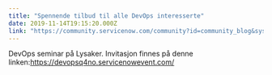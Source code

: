 ```yaml
---
title: "Spennende tilbud til alle DevOps interesserte"
date: 2019-11-14T19:15:20.000Z
link: "https://community.servicenow.com/community?id=community_blog&sys_id=e28bcfee1b858c10ada243f6fe4bcbe5"
---
```

<p>DevOps seminar på Lysaker. Invitasjon finnes på denne linken:<a href="https://devopsq4no.servicenowevent.com/" rel="nofollow">https://devopsq4no.servicenowevent.com/</a></p>